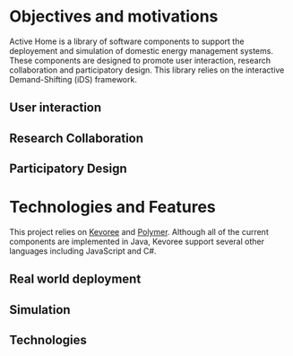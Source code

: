 # Objectives and motivations

Active Home is a library of software components to support the deployement and simulation of domestic energy management systems. These components are designed to promote user interaction, research collaboration and participatory design. This library relies on the interactive Demand-Shifting (iDS) framework.

## User interaction



## Research Collaboration



## Participatory Design




# Technologies and Features

This project relies on [Kevoree](http://kevoree.org) and [Polymer](https://www.polymer-project.org/1.0/). Although all of the current components are implemented in Java, Kevoree support several other languages including JavaScript and C&#35;.

## Real world deployment


## Simulation




## Technologies


